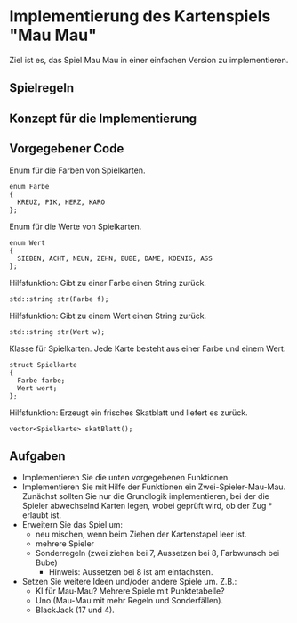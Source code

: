 # Implementierung des Kartenspiels "Mau Mau"

Ziel ist es, das Spiel Mau Mau in einer einfachen Version zu implementieren.

## Spielregeln

## Konzept für die Implementierung

## Vorgegebener Code

Enum für die Farben von Spielkarten.

    enum Farbe
    {
      KREUZ, PIK, HERZ, KARO
    };


Enum für die Werte von Spielkarten.

    enum Wert
    {
      SIEBEN, ACHT, NEUN, ZEHN, BUBE, DAME, KOENIG, ASS
    };

Hilfsfunktion: Gibt zu einer Farbe einen String zurück.

    std::string str(Farbe f);

Hilfsfunktion: Gibt zu einem Wert einen String zurück.

    std::string str(Wert w);

Klasse für Spielkarten. Jede Karte besteht aus einer Farbe und einem Wert.

    struct Spielkarte
    {
      Farbe farbe;
      Wert wert;
    };

Hilfsfunktion: Erzeugt ein frisches Skatblatt und liefert es zurück.

    vector<Spielkarte> skatBlatt();

## Aufgaben

- Implementieren Sie die unten vorgegebenen Funktionen.
- Implementieren Sie mit Hilfe der Funktionen ein Zwei-Spieler-Mau-Mau.  
  Zunächst sollten Sie nur die Grundlogik implementieren, bei der die Spieler abwechselnd Karten legen, wobei geprüft wird, ob der Zug *   erlaubt ist.
- Erweitern Sie das Spiel um:
  - neu mischen, wenn beim Ziehen der Kartenstapel leer ist.
  - mehrere Spieler
  - Sonderregeln (zwei ziehen bei 7, Aussetzen bei 8, Farbwunsch bei Bube)
    - Hinweis: Aussetzen bei 8 ist am einfachsten.
- Setzen Sie weitere Ideen und/oder andere Spiele um. Z.B.:
  - KI für Mau-Mau? Mehrere Spiele mit Punktetabelle?
  - Uno (Mau-Mau mit mehr Regeln und Sonderfällen).
  - BlackJack (17 und 4).